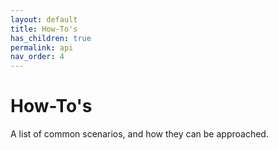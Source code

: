 ```yaml
---
layout: default
title: How-To's
has_children: true
permalink: api
nav_order: 4
---
```


# How-To's

A list of common scenarios, and how they can be approached.  
